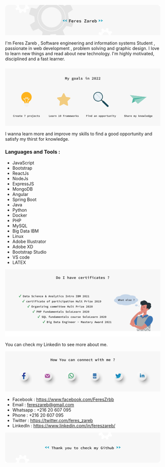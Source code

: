 [![](https://github.com/fereszareb/fereszareb/blob/main/header.svg)]()


I'm Feres Zareb , Software engineering and information systems Student , passionate in web development , problem solving and graphic design. I love to learn new things and read about new technology. I'm highly motivated, disciplined and a fast learner.
###

[![](https://github.com/fereszareb/fereszareb/blob/main/goals.svg)]()

I wanna learn more and improve my skills to find a good opportunity and satisfy my thirst for knowledge.

### Languages and Tools :
- JavaScript
- Bootstrap
- ReactJs
- NodeJs
- ExpressJS
- MongoDB
- Angular
- Spring Boot
- Java
- Python
- Docker
- PHP
- MySQL
- Big Data IBM
- Linux
- Adobe Illustrator
- Adobe XD
- Bootstrap Studio
- VS code
- LATEX

[![](https://github.com/fereszareb/fereszareb/blob/main/certificates.svg)](#)

You can check my Linkedin to see more about me.

[![](https://github.com/fereszareb/fereszareb/blob/main/contact_me.svg)](#)
- Facebook : https://www.facebook.com/FeresZrbb
- Email : fereszareb@gmail.com
- Whatsapp : +216 20 607 095
- Phone : +216 20 607 095
- Twitter : https://twitter.com/feres_zareb
- LinkedIn : https://www.linkedin.com/in/fereszareb/



[![](https://github.com/fereszareb/fereszareb/blob/main/thanks.svg)](#)

